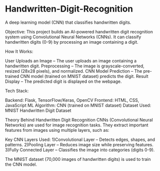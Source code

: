 # Handwritten-Digit-Recognition
A deep learning model (CNN) that classifies handwritten digits.

Objective:
This project builds an AI-powered handwritten digit recognition system using Convolutional Neural Networks (CNNs). It can classify handwritten digits (0-9) by processing an image containing a digit.

How It Works:

User Uploads an Image – The user uploads an image containing a handwritten digit.
Preprocessing – The image is grayscale-converted, resized (28x28 pixels), and normalized.
CNN Model Prediction – The pre-trained CNN model (trained on MNIST dataset) predicts the digit.
Result Display – The predicted digit is displayed on the webpage.

Tech Stack:

Backend: Flask, TensorFlow/Keras, OpenCV
Frontend: HTML, CSS, JavaScript
ML Algorithm: CNN (trained on MNIST dataset)
Dataset Used: MNIST Handwritten Digit Dataset

Theory Behind Handwritten Digit Recognition
CNNs (Convolutional Neural Networks) are used for image recognition tasks. They extract important features from images using multiple layers, such as:

Key CNN Layers Used:
1)Convolutional Layer – Detects edges, shapes, and patterns.
2)Pooling Layer – Reduces image size while preserving features.
3)Fully Connected Layer – Classifies the image into categories (digits 0-9).

The MNIST dataset (70,000 images of handwritten digits) is used to train the CNN model.
